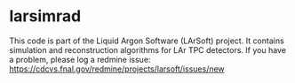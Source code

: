 # larsimrad

This code is part of the Liquid Argon Software (LArSoft) project. It contains simulation and reconstruction algorithms for LAr TPC detectors. If you have a problem, please log a redmine issue: https://cdcvs.fnal.gov/redmine/projects/larsoft/issues/new


